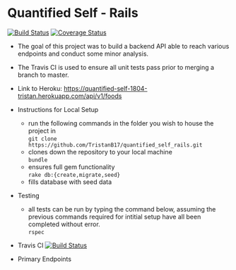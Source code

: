 # Quantified Self - Rails
[![Build Status](https://travis-ci.com/TristanB17/quantified_self_rails.svg?branch=master)](https://travis-ci.com/TristanB17/quantified_self_rails)
[![Coverage Status](https://coveralls.io/repos/github/TristanB17/quantified_self_rails/badge.svg?branch=master)](https://coveralls.io/github/TristanB17/quantified_self_rails?branch=master)

* The goal of this project was to build a backend API able to reach various endpoints and conduct some minor analysis. 

* The Travis CI is used to ensure all unit tests pass prior to merging a branch to master.

* Link to Heroku: https://quantified-self-1804-tristan.herokuapp.com/api/v1/foods

* Instructions for Local Setup
  - run the following commands in the folder you wish to house the project in <br/>
```git clone https://github.com/TristanB17/quantified_self_rails.git```<br/>
  -  clones down the repository to your local machine<br/>
```bundle```<br/>
  - ensures full gem functionality<br/>
```rake db:{create,migrate,seed}```<br/>
  - fills database with seed data<br/>

* Testing 

  - all tests can be run by typing the command below, assuming the previous commands required for intitial setup have all been completed without error. <br/>
  ```rspec```<br/>
  
* Travis CI 
[![Build Status](https://travis-ci.com/TristanB17/quantified_self_rails.svg?branch=master)](https://travis-ci.com/TristanB17/quantified_self_rails)

* Primary Endpoints

  
  
